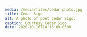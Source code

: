 ```yaml
---
media: /media/files/cedar-photo.jpg
title: Cedar Sigo
alt: A photo of poet Cedar Sigo.
caption: Courtesy Cedar Sigo
date: 2020-10-16T14:16:00-0500
---
```

